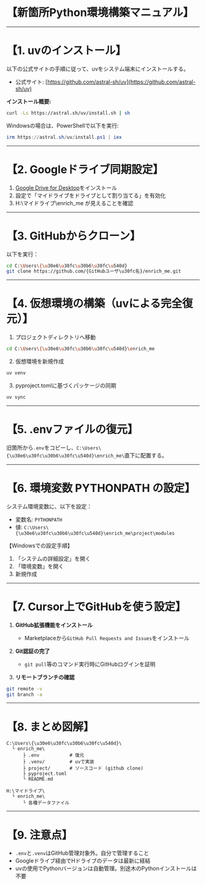# 【新箇所Python環境構築マニュアル】

---

# 【1. uvのインストール】

以下の公式サイトの手順に従って、uvをシステム端末にインストールする。

- 公式サイト: [https://github.com/astral-sh/uv](https://github.com/astral-sh/uv)

**インストール概要:**

```bash
curl -Ls https://astral.sh/uv/install.sh | sh
```

Windowsの場合は、PowerShellで以下を実行:

```powershell
irm https://astral.sh/uv/install.ps1 | iex
```

---

# 【2. Googleドライブ同期設定】

1. [Google Drive for Desktop](https://www.google.com/drive/download/)をインストール
2. 設定で「マイドライブをドライブとして割り当てる」を有効化
3. H:\マイドライブ\enrich\_me が見えることを確認

---

# 【3. GitHubからクローン】

以下を実行：

```bash
cd C:\Users\{\u30e6\u30fc\u30b6\u30fc\u540d}
git clone https://github.com/{GitHubユーザ\u30fc名}/enrich_me.git
```

---

# 【4. 仮想環境の構築（uvによる完全復元）】

1. プロジェクトディレクトリへ移動

```bash
cd C:\Users\{\u30e6\u30fc\u30b6\u30fc\u540d}\enrich_me
```

2. 仮想環境を新規作成

```bash
uv venv
```

3. pyproject.tomlに基づくパッケージの同期

```bash
uv sync
```

---

# 【5. .envファイルの復元】

旧箇所から`.env`をコピーし、`C:\Users\{\u30e6\u30fc\u30b6\u30fc\u540d}\enrich_me\`直下に配置する。

---

# 【6. 環境変数 PYTHONPATH の設定】

システム環境変数に、以下を設定：

- 変数名: `PYTHONPATH`
- 値: `C:\Users\{\u30e6\u30fc\u30b6\u30fc\u540d}\enrich_me\project\modules`

【Windowsでの設定手順】

1. 「システムの詳細設定」を開く
2. 「環境変数」を開く
3. 新規作成

---

# 【7. Cursor上でGitHubを使う設定】

1. **GitHub拡張機能をインストール**

   - Marketplaceから`GitHub Pull Requests and Issues`をインストール

2. **Git認証の完了**

   - `git pull`等のコマンド実行時にGitHubログインを証明

3. **リモートブランチの確認**

```bash
git remote -v
git branch -a
```

---

# 【8. まとめ図解】

```plaintext
C:\Users\{\u30e6\u30fc\u30b6\u30fc\u540d}\
  └ enrich_me\
      ├ .env           # 復元
      ├ .venv/         # uvで実装
      ├ project/       # ソースコード (github clone)
      ├ pyproject.toml
      └ README.md

H:\マイドライブ\
  └ enrich_me\
      └ 各種データファイル
```

---

# 【9. 注意点】

- `.env`と`.venv`はGitHub管理対象外。自分で管理すること
- Googleドライブ経由でHドライブのデータは最新に経結
- uvの使用でPythonバージョンは自動管理。別途木のPythonインストールは不要